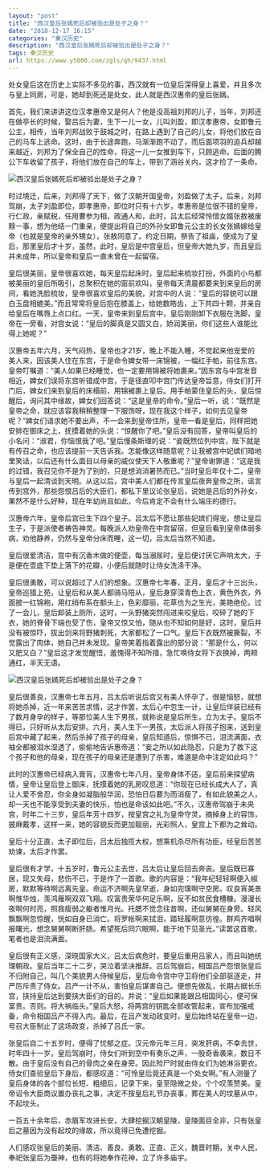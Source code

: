 ```yaml
---
layout: "post"
title: "西汉皇后张嫣死后却被验出是处子之身？"
date: "2018-12-17 16:15"
categories: "秦汉历史"
description: "西汉皇后张嫣死后却被验出是处子之身？"
tags: 秦汉历史
url: https://www.y5000.com/zgls/qh/9437.html
---
```






处女皇后这在历史上实际不多见的事，西汉就有一位皇后深得皇上喜爱，并且多次与皇上同房，可是，她却到死还是处女，此人就是西汉惠帝的皇后张嫣。

首先，我们来讲讲这位汉孝惠帝又是何人？他是没高祖刘邦的儿子，当年，刘邦还在做亭长的时候，娶吕后为妻，生下一儿一女，儿叫刘盈，即汉孝惠帝，女即鲁元公主，相传，当年刘邦战败于鼓城之时，在路上遇到了自己的儿女，将他们放在自己的马车上逃命。这时，由于长途奔跑，马渐渐跑不动了，而后面项羽的追兵却越来越近，刘邦为了保全自己的性命，将这一儿一女推到车下，只顾逃命。后面的腾公下车收留了孩子，将他们放在自己的车上，带到了涵谷关内，这才捡了一条命。

![西汉皇后张嫣死后却被验出是处子之身？](/uploads/allimg/170106/6-1F1060929531R.JPG)

时过境迁，后来，刘邦得了天下，做了汉朝开国皇帝，刘盈做了太子，后来，刘邦驾崩，太子刘盈即位，即孝惠帝，即位时只有十六岁，孝惠帝是位很不错的皇帝，行仁政，亲赋税，任用曹参为相，政通人和，此时，吕太后经常怜惜女婿张敖被废黩一事，想为他结一门重亲，便提出将自己的外孙女即鲁元公主的长女张嫣嫁给皇帝（也就是皇帝的亲外甥女），张敖同意了。约定日期，祭告了祖庙，便成为了皇后，那里皇后才十岁，虽然，此时，皇后是中宫皇后，但皇帝大她九岁，而且皇后并未成年，所以皇帝和皇后一直未曾在一起留宿。

皇后很美丽，皇帝很喜欢她，每天皇后起床时，皇后起来梳妆打扮，外面的小鸟都被美丽的皇后所吸引，总聚积在她的窗前欢叫，皇帝每天清晨都要来到来皇后的房间，看她洗脸梳妆，皇帝很喜欢皇后的美貌，对宫中的人说：“皇后的容貌可以跟白玉盘相媲美。”而且常常将皇后抱在膝盖上，给她数皓齿，上下共四十颗，并亲自给皇后在嘴唇上点口红。一天，皇帝来到皇后宫中，皇后刚刚卸下衣服在洗脚，皇帝在一旁看，对宫女说：“皇后的脚真是又圆又白，娇润美丽，你们这些人谁能比得上她呢？”

汉惠帝五年六月，天气闷热，皇帝也才21岁，晚上不能入睡，不觉起来他宠爱的美人来，因该美人住在东宫，于是命令婢女带一床锦被，一幅红手帕，前往东宫。皇帝叮嘱道：“美人如果已经睡觉，也一定要用锦被将她裹来。”因东宫与中宫发音相近，婢女们误将东宫听错成中宫，于是径直叩中宫门传达皇帝旨意，侍女们打开门后，婢女们来到皇后的床榻前，用锦被裹上皇后。用手帕蒙住皇后的头，皇后惊醒后，询问其中缘故，婢女们回答说：“这是皇帝的命令。”皇后一听，说：“既然是皇帝之命，就应该容我稍稍整理一下服饰呀，现在我这个样子，如何去见皇帝呢？”婢女们请求她不要出声，不一会来到皇帝住所，皇帝一看是皇后，同样把她安排在御床之上，抚摸着她的头说：“惊醒你了吧。”皇后没有回答，皇帝叫皇后的小名问：“淑君，你恼恨我了吧。”皇后慢条斯理的说：“妾既然位列中宫，陛下就是有传召之命，也应该提前一天告诉我。怎能像这样随意呢？让我被宫中妃嫔们暗地里笑话，以后还有什么面目以母亲的威仪使天下人敬重呢？”皇帝谢罪道：“这是我的过错，我召见你不是为了别的，只是想消消暑热而已。”当时皇后年仅十二，皇帝与皇后一起清谈到天明。从这以后，宫中美人们都在传言皇后夜奔皇帝之所，谣言传到宫外，那些怨恨吕后的大臣们，都私下里议论张皇后，说她是吕后的外孙女，果然不是什么好种，现在年幼尚且如此，今后肯定不会有什么端庄的德行。

汉惠帝六年，皇帝后宫已生下四个皇子。吕太后不愿让那些妃嫔们得宠，想让皇后生子，于是派使者祷告神灵。每晚派人劝皇帝在中宫留宿，但皇后看到皇帝体弱多病，劝他静养，仍然与皇帝分床而睡，这一切，吕太后当然不知道。

皇后很爱清洁，宫中有沉香木做的便壶，每当溺尿时，皇后便讨厌它声响太大，于是便在壶底下垫上落下的花瓣，小便后就随时让侍女洗涤干净。

皇后很勇敢，可以说超过了人们的想象。汉惠帝七年春，正月，皇后才十三出头，皇帝巡猎上苑，让皇后和从美人都骑马陪从，皇后身穿深青色上衣，黄色外衣，外面披一红锦袍，用红绡布系在额头上，色彩靡丽，花草也为之生光，美艳绝伦。过了一会儿，皇后卸装上厕所，这时，一头野猪突然闯进来咬皇后，咬碎了她的下衣，她的脊骨下端也受了伤，皇帝又惊又怕，随从也不知如何是好，这时，皇后并没有被惊吓，拔出剑来将野猪刺死，大家都松了一口气。皇后下衣既然被撕裂，不觉露出了肉体，她自己并未发现。皇帝笑着指着露出的部分说：“那是什么，何以又肥又白？”皇后这才发觉醒悟，羞愧得不知所措，急忙唤侍女将下衣换掉，两颊通红，半天无语。

![西汉皇后张嫣死后却被验出是处子之身？](/uploads/allimg/170106/6-1F106093145Q3.JPG)

皇后很善良，汉惠帝七年五月，吕太后听说后宫又有美人怀孕了，很是恼怒，就想将她杀掉，近一年来苦苦求情，这才作罢，太后心中忽生一计，让皇后佯装已经有了数月身孕的样子，等那位美人生下男孩，就称说是皇后所生，立为太子。皇后不得已，只好听从太后安排。六月，美人生下一男孩，太后派人将孩子抱来，送到皇后宫中藏了起来，然后杀掉了孩子的母亲，皇后知道后，惊惧不已，泪流满面，衣袖全都被泪水湿透了，偷偷地告诉惠帝道：“妾之所以如此隐忍，只是为了救下这个孩子和他的母亲，现在孩子的母亲还是遭到了杀害，难道是命中注定如此吗？”

此时的汉惠帝已经病入膏肓，汉惠帝七年八月，皇帝身体不适，皇后前来探望病情，皇帝让皇后登上御床，抚摸着她的乳房叹息道：“你现在已经长成大人了，真让人爱不舍忍，你全身如凝脂般华润，恐怕日后要为而消瘦了，有如此貌美之人，却一天也不能享受到夫妻的快乐，怕也是命该如此吧。”不久，汉惠帝驾崩于未央宫，时年二十三岁，皇后年芳十四岁，按皇宫之礼为皇帝守灵，摘掉身上的容饰，披麻戴孝，这样一来，她的容貌反而更加靓丽，光彩照人，皇宫上下都为之耸动。

皇后十分正直，太子即位后，吕太后独揽大权，想乘机杀尽所有功臣，经皇后苦苦劝谏，太后才作罢。

皇后很有才学，十五岁时，鲁元公主去世，吕太后让皇后回去奔丧。皇后既已寡居，现又失母，悲伤不已，于是作了一首歌。歌的内容是：“我年纪轻轻啊便入椒房，默默等待啊远离先皇。命运不济啊先皇早逝，身如完璞啊守空房。叹良宵美景啊惟华烛，羡鸿雁啊双双飞翔。叹富贵荣华何足乐啊，反不如贫民食槽糠。漫漫长夜啊何时亮，照我瘦弱之躯者惟月光。托腮不觉念往昔啊，还似舅舅在身旁。轻风飘飘啊忽惊醒，恍如自身已消亡。将罗帐啊来拭泪，踏轻履啊意彷徨。群鸡齐唱啊报曙光，想念舅舅啊断肝肠。希望死后同穴眠啊，能于地下见圣光。”读罢这首歌，笔者也是泪流满面。

皇后很有正义感，深晓国家大义，吕太后病危时，要皇后重用吕家人，而且叫她统理朝政。皇后当年二十二岁，哭泣着坚决推辞。吕后驾崩后，相国吕产怨恨张皇后不归附自己，叫几个美貌男人侍候皇后，皇后命令宫中守卫将他们全部驱逐走，并严厉斥责了侍女。吕产一计不从，害怕皇后谋害自己。便想先做乱，长期占据长乐宫，挟持皇后达到要挟大臣们的目的。并说：“皇后如果能跟吕相国同心，便可保富贵。否则。将大祸临头。”皇后大怒，将两宫的钥匙全部收管起来，宣布加强戒备，命令相国吕产不得入内。最后，在吕产发动政变时，皇后始终站在皇帝一边，号召大臣制止了这场政变，杀掉了吕氏一家。

张皇后自二十五岁时，便得了忧郁之症。汉元帝元年三月，突发肝病，不幸去世，时年四十一岁。皇后驾崩时，侍女们听到空中有奏乐之声，一股奇香袭来，数日不散。由于皇后没有自己的骨肉之亲在身旁。因此殓尸时就由侍女们为她淋浴更衣。侍女们查验皇后下身后，都感叹道：“可怜皇后竟还真是一个处女啊。”有人测量了皇后身体的各个部位长短、粗细后，记录下来，皇至隐微之处，个个叹羡赞美。皇帝诏令大臣商议置办丧礼之事，决定不按皇后礼节办丧事，葬在美人的坟墓从中，不起坟头。

一百五十余年后，赤眉军攻进长安，大肆挖掘汉朝皇陵，皇陵面目全非，只有张皇后之墓因为没有起坟的缘故，所以竟得已免遭挖掘。

人们感叹张皇后的美丽、清洁、善良、勇敢、正直、正义，魏晋时期，关中人民，奉祀张皇后为蚕神，也有的将她奉作花神，立了许多庙宇。
